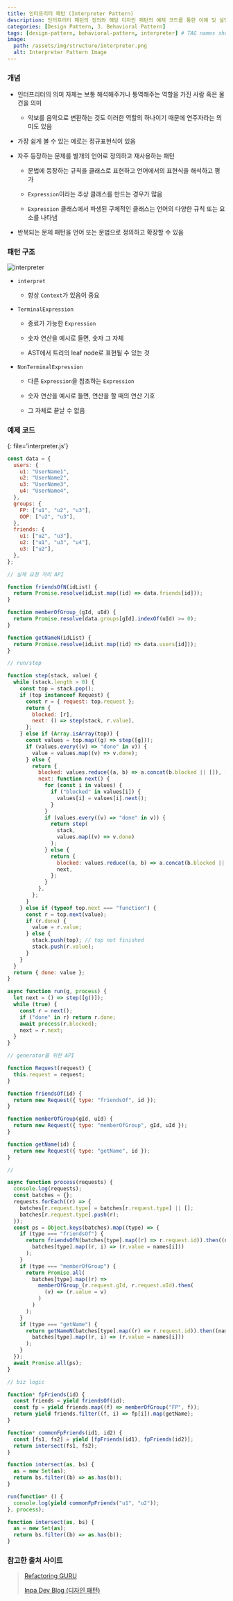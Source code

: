 ```yaml
---
title: 인터프리터 패턴 (Interpreter Pattern)
description: 인터프리터 패턴의 정의와 해당 디자인 패턴의 예제 코드를 통한 이해 및 설명 정리
categories: [Design Pattern, 3. Behavioral Pattern]
tags: [design-pattern, behavioral-pattern, interpreter] # TAG names should always be lowercase
image:
  path: /assets/img/structure/interpreter.png
  alt: Interpreter Pattern Image
---
```


### 개념

- 인터프리터의 의미 자체는 보통 해석해주거나 통역해주는 역할을 가진 사람 혹은 물건을 의미

  - 악보를 음악으로 변환하는 것도 이러한 역할의 하나이기 때문에 연주자라는 의미도 있음

- 가장 쉽게 볼 수 있는 예로는 정규표현식이 있음

- 자주 등장하는 문제를 별개의 언어로 정의하고 재사용하는 패턴

  - 문법에 등장하는 규칙을 클래스로 표현하고 언어에서의 표현식을 해석하고 평가

  - `Expression`이라는 추상 클래스를 만드는 경우가 많음

  - `Expression` 클래스에서 파생된 구체적인 클래스는 언어의 다양한 규칙 또는 요소를 나타냄

- 반복되는 문제 패턴을 언어 또는 문법으로 정의하고 확장할 수 있음

### 패턴 구조

![interpreter](/assets/img/structure/interpreter.png)

- `interpret`

  - 항상 `Context`가 있음이 중요

- `TerminalExpression`

  - 종료가 가능한 `Expression`

  - 숫자 연산을 예시로 들면, 숫자 그 자체

  - AST에서 트리의 leaf node로 표현될 수 있는 것

- `NonTerminalExpression`

  - 다른 `Expression`을 참조하는 `Expression`

  - 숫자 연산을 예시로 들면, 연산을 할 때의 연산 기호

  - 그 자체로 끝날 수 없음

### 예제 코드

{: file='interpreter.js'}

```js
const data = {
  users: {
    u1: "UserName1",
    u2: "UserName2",
    u3: "UserName3",
    u4: "UserName4",
  },
  groups: {
    FP: ["u1", "u2", "u3"],
    OOP: ["u2", "u3"],
  },
  friends: {
    u1: ["u2", "u3"],
    u2: ["u1", "u3", "u4"],
    u3: ["u2"],
  },
};

// 실제 요청 처리 API

function friendsOfN(idList) {
  return Promise.resolve(idList.map((id) => data.friends[id]));
}

function memberOfGroup_(gId, uId) {
  return Promise.resolve(data.groups[gId].indexOf(uId) >= 0);
}

function getNameN(idList) {
  return Promise.resolve(idList.map((id) => data.users[id]));
}

// run/step

function step(stack, value) {
  while (stack.length > 0) {
    const top = stack.pop();
    if (top instanceof Request) {
      const r = { request: top.request };
      return {
        blocked: [r],
        next: () => step(stack, r.value),
      };
    } else if (Array.isArray(top)) {
      const values = top.map((g) => step([g]));
      if (values.every((v) => "done" in v)) {
        value = values.map((v) => v.done);
      } else {
        return {
          blocked: values.reduce((a, b) => a.concat(b.blocked || []), []),
          next: function next() {
            for (const i in values) {
              if ("blocked" in values[i]) {
                values[i] = values[i].next();
              }
            }
            if (values.every((v) => "done" in v)) {
              return step(
                stack,
                values.map((v) => v.done)
              );
            } else {
              return {
                blocked: values.reduce((a, b) => a.concat(b.blocked || []), []),
                next,
              };
            }
          },
        };
      }
    } else if (typeof top.next === "function") {
      const r = top.next(value);
      if (r.done) {
        value = r.value;
      } else {
        stack.push(top); // top not finished
        stack.push(r.value);
      }
    }
  }
  return { done: value };
}

async function run(g, process) {
  let next = () => step([g()]);
  while (true) {
    const r = next();
    if ("done" in r) return r.done;
    await process(r.blocked);
    next = r.next;
  }
}

// generator를 위한 API

function Request(request) {
  this.request = request;
}

function friendsOf(id) {
  return new Request({ type: "friendsOf", id });
}

function memberOfGroup(gId, uId) {
  return new Request({ type: "memberOfGroup", gId, uId });
}

function getName(id) {
  return new Request({ type: "getName", id });
}

//

async function process(requests) {
  console.log(requests);
  const batches = {};
  requests.forEach((r) => {
    batches[r.request.type] = batches[r.request.type] || [];
    batches[r.request.type].push(r);
  });
  const ps = Object.keys(batches).map((type) => {
    if (type === "friendsOf") {
      return friendsOfN(batches[type].map((r) => r.request.id)).then((names) =>
        batches[type].map((r, i) => (r.value = names[i]))
      );
    }
    if (type === "memberOfGroup") {
      return Promise.all(
        batches[type].map((r) =>
          memberOfGroup_(r.request.gId, r.request.uId).then(
            (v) => (r.value = v)
          )
        )
      );
    }
    if (type === "getName") {
      return getNameN(batches[type].map((r) => r.request.id)).then((names) =>
        batches[type].map((r, i) => (r.value = names[i]))
      );
    }
  });
  await Promise.all(ps);
}

// biz logic

function* fpFriends(id) {
  const friends = yield friendsOf(id);
  const fp = yield friends.map((f) => memberOfGroup("FP", f));
  return yield friends.filter((f, i) => fp[i]).map(getName);
}

function* commonFpFriends(id1, id2) {
  const [fs1, fs2] = yield [fpFriends(id1), fpFriends(id2)];
  return intersect(fs1, fs2);
}

function intersect(as, bs) {
  as = new Set(as);
  return bs.filter((b) => as.has(b));
}

run(function* () {
  console.log(yield commonFpFriends("u1", "u2"));
}, process);

function intersect(as, bs) {
  as = new Set(as);
  return bs.filter((b) => as.has(b));
}
```

### 참고한 출처 사이트

> [Refactoring GURU](https://refactoring.guru/ko/design-patterns)
>
> [Inpa Dev Blog (디자인 패턴)](https://inpa.tistory.com/category/%EB%94%94%EC%9E%90%EC%9D%B8%20%ED%8C%A8%ED%84%B4)
